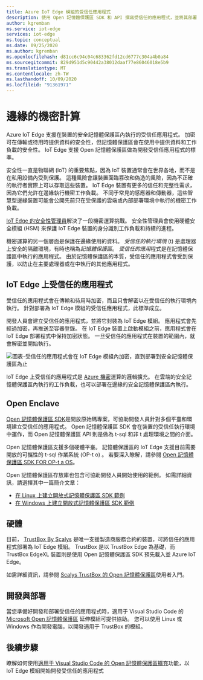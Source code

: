 ```yaml
---
title: Azure IoT Edge 模組的受信任應用程式
description: 使用 Open 記憶體保護區 SDK 和 API 撰寫受信任的應用程式，並將其部署為機密運算的 IoT Edge 模組
author: kgremban
ms.service: iot-edge
services: iot-edge
ms.topic: conceptual
ms.date: 09/25/2020
ms.author: kgremban
ms.openlocfilehash: d81cc6c94c04c683362fd12cd6777c304a4b0a84
ms.sourcegitcommit: 829d951d5c90442a38012daaf77e86046018e5b9
ms.translationtype: MT
ms.contentlocale: zh-TW
ms.lasthandoff: 10/09/2020
ms.locfileid: "91361971"
---
```

# <a name="confidential-computing-at-the-edge"></a>邊緣的機密計算

Azure IoT Edge 支援在裝置的安全記憶體保護區內執行的受信任應用程式。 加密可在傳輸或待用時提供資料的安全性，但記憶體保護區會在使用中提供資料和工作負載的安全性。 IoT Edge 支援 Open 記憶體保護區做為開發受信任應用程式的標準。

安全性一直是物聯網 (IoT) 的重要焦點，因為 IoT 裝置通常會在世界各地，而不是在私用設備內受到保護。 這種風險會讓裝置面臨篡改和偽造的風險，因為不正確的執行者實際上可以存取這些裝置。 IoT Edge 裝置有更多的信任和完整性需求，因為它們允許在邊緣執行機密工作負載。 不同于常見的感應器和傳動器，這些智慧型邊緣裝置可能會公開先前只在受保護的雲端或內部部署環境中執行的機密工作負載。

[IoT Edge 的安全性管理員](iot-edge-security-manager.md)解決了一段機密運算挑戰。 安全性管理員會使用硬體安全模組 (HSM) 來保護 IoT Edge 裝置的身分識別工作負載和持續的進程。

機密運算的另一個層面是保護在邊緣使用的資料。 *受信任的執行環境* (t) 是處理器上安全的隔離環境，有時也稱為*記憶體保護區*。 *受信任的應用*程式是在記憶體保護區中執行的應用程式。 由於記憶體保護區的本質，受信任的應用程式會受到保護，以防止在主要處理器或在中執行的其他應用程式。

## <a name="trusted-applications-on-iot-edge"></a>IoT Edge 上受信任的應用程式

受信任的應用程式會在傳輸和待用時加密，而且只會解密以在受信任的執行環境內執行。 針對部署為 IoT Edge 模組的受信任應用程式，此標準成立。

開發人員會建立受信任的應用程式，並將它封裝為 IoT Edge 模組。 應用程式會先經過加密，再推送至容器登錄。 在 IoT Edge 裝置上啟動模組之前，應用程式會在 IoT Edge 部署程式中保持加密狀態。 一旦受信任的應用程式在裝置的範圍內，就會解密並開始執行。

![圖表-受信任的應用程式會在 IoT Edge 模組內加密，直到部署到安全記憶體保護區為止](./media/deploy-trusted-applications/trusted-applications-encrypted.png)

IoT Edge 上受信任的應用程式是 [Azure 機密](../confidential-computing/overview.md)運算的邏輯擴充。 在雲端的安全記憶體保護區內執行的工作負載，也可以部署在邊緣的安全記憶體保護區內執行。

## <a name="open-enclave"></a>Open Enclave

[Open 記憶體保護區 SDK](https://openenclave.io/sdk/)是開放原始碼專案，可協助開發人員針對多個平臺和環境建立受信任的應用程式。 Open 記憶體保護區 SDK 會在裝置的受信任執行環境中運作，而 Open 記憶體保護區 API 則是做為 t-sql 和非 t 處理環境之間的介面。

Open 記憶體保護區支援多個硬體平臺。 記憶體保護區的 IoT Edge 支援目前需要開放的可攜性的 t-sql 作業系統 (OP-t o) 。 若要深入瞭解，請參閱 [Open 記憶體保護區 SDK FOR OP-t a OS](https://github.com/openenclave/openenclave/blob/master/docs/GettingStartedDocs/OP-TEE/Introduction.md)。

Open 記憶體保護區存放庫也包含可協助開發人員開始使用的範例。 如需詳細資訊，請選擇其中一篇簡介文章：

* [在 Linux 上建立開放式記憶體保護區 SDK 範例](https://github.com/openenclave/openenclave/blob/master/samples/BuildSamplesLinux.md)
* [在 Windows 上建立開放式記憶體保護區 SDK 範例](https://github.com/openenclave/openenclave/blob/master/samples/BuildSamplesWindows.md)

## <a name="hardware"></a>硬體

目前， [TrustBox By Scalys](https://scalys.com/trustbox-industrial/) 是唯一支援製造商服務合約的裝置，可將信任的應用程式部署為 IoT Edge 模組。 TrustBox 是以 TrustBox Edge 為基礎，而 TrustBox EdgeXL 裝置則是使用 Open 記憶體保護區 SDK 預先載入並 Azure IoT Edge。

如需詳細資訊，請參閱 [Scalys TrustBox 的 Open 記憶體保護區](https://aka.ms/scalys-trustbox-edge-get-started)使用者入門。

## <a name="develop-and-deploy"></a>開發與部署

當您準備好開發和部署受信任的應用程式時，適用于 Visual Studio Code 的 [Microsoft Open 記憶體保護區](https://marketplace.visualstudio.com/items?itemName=ms-iot.msiot-vscode-openenclave) 延伸模組可提供協助。 您可以使用 Linux 或 Windows 作為開發電腦，以開發適用于 TrustBox 的模組。

## <a name="next-steps"></a>後續步驟

瞭解如何使用[適用于 Visual Studio Code 的 Open 記憶體保護區擴充](https://github.com/openenclave/openenclave/tree/master/devex/vscode-extension)功能，以 IoT Edge 模組開始開發受信任的應用程式
